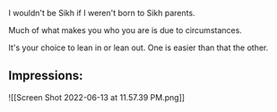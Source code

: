 I wouldn't be Sikh if I weren't born to Sikh parents.

Much of what makes you who you are is due to circumstances.

It's your choice to lean in or lean out. One is easier than that the other.

## Impressions:
![[Screen Shot 2022-06-13 at 11.57.39 PM.png]]


